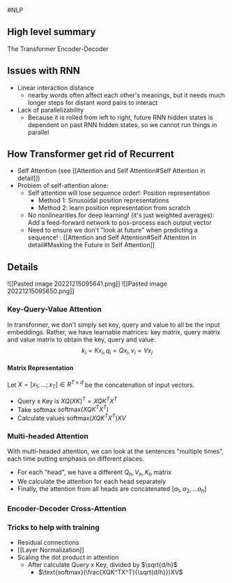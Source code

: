 #NLP 
## High level summary
The Transformer Encoder-Decoder 

## Issues with RNN
- Linear interaction distance
	- nearby words often affect each other's meanings, but it needs much longer steps for distant word pairs to interact
- Lack of parallelizability
	- Because it is rolled from left to right, future RNN hidden states is dependent on past RNN hidden states, so we cannot run things in parallel
## How Transformer get rid of Recurrent
- Self Attention (see [[Attention and Self Attention#Self Attention in detail]])
- Problem of self-attention alone:
	- Self attention will lose sequence order!: Position representation
		- Method 1: Sinusoidal position representations
		- Method 2: learn position representation from scratch
	- No nonlinearities for deep learning! (it's just weighted averages): Add a feed-forward network to pos-process each output vector
	- Need to ensure we don't "look at future" when predicting a sequence! : [[Attention and Self Attention#Self Attention in detail#Masking the Future in Self Attention]]
## Details
![[Pasted image 20221215095641.png]]
![[Pasted image 20221215095650.png]]
### Key-Query-Value Attention
In transformer, we don't simply set key, query and value to all be the input embeddings. Rather, we have learnable matrices: key matrix, query matrix and value matrix to obtain the key, query and value.
$$k_i = Kx_i, q_i = Qx_i, v_i = Vx_i$$
#### Matrix Representation
Let $X = [x_1;...;x_T] \in R^{T\times d}$ be the concatenation of input vectors.
- Query x Key is $XQ(XK)^T = XQK^TX^T$
- Take softmax $\text{softmax}(XQK^TX^T)$
- Calculate values $\text{softmax}(XQK^TX^T)XV$
### Multi-headed Attention
With multi-headed attention, we can look at the sentences "multiple times", each time putting emphasis on different places.
- For each "head", we have a different $Q_h, V_h, K_h$ matrix
- We calculate the attention for each head separately
- Finally, the attention from all heads are concatenated $[a_1, a_2, ...a_h]$
### Encoder-Decoder Cross-Attention

### Tricks to help with training
- Residual connections
- [[Layer Normalization]]
- Scaling the dot product in attention
	- After calculate Query x Key, divided by $\sqrt{d/h}$
		- $\text{softmax}(\frac{XQK^TX^T}{\sqrt{d/h}})XV$